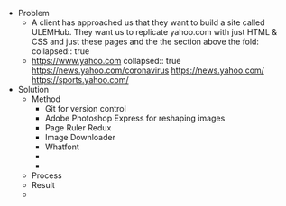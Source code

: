 - Problem
	- A client has approached us that they want to build a site called ULEMHub. They want us to replicate yahoo.com with just HTML & CSS and just these pages and the the section above the fold:  
	  collapsed:: true
	- https://www.yahoo.com
	  collapsed:: true
	  https://news.yahoo.com/coronavirus
	  https://news.yahoo.com/
	  https://sports.yahoo.com/
- Solution
	- Method
		- Git for version control
		- Adobe Photoshop Express for reshaping images
		- Page Ruler Redux
		- Image Downloader
		- Whatfont
		-
		-
	- Process
	- Result
	-